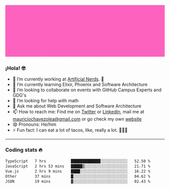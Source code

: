 ![Banner](banner.gif)

### ¡Hola! 🤓

- 🔭 I’m currently working at [Artificial Nerds](https://nerds.ai/). 🤖
- 🌱 I’m currently learning Elixir, Phoenix and Software Architecture
- 👯 I’m looking to collaborate on events with GitHub Campus Experts and GDG's
- 🤔 I’m looking for help with math
- 💬 Ask me about Web Development and Software Architecture
- 📫 How to reach me: Find me on [Twitter](https://twitter.com/ultr4nerd) or [LinkedIn](https://www.linkedin.com/in/mauricio-chávez-olea-4b46b7147/), mail me at [mauriciochavezolea@gmail.com](mailto:mauriciochavezolea@gmail.com) or go check my own [website](mauriciochavez.surge.sh)
- 😄 Pronouns: He/him
- ⚡ Fun fact: I can eat a lot of tacos, like, really a lot. 🌮🌮🌮

---

### Coding stats 🔥

<!--START_SECTION:waka-->
```text
TypeScript   7 hrs           █████████████░░░░░░░░░░░░   52.50 % 
JavaScript   2 hrs 53 mins   █████▒░░░░░░░░░░░░░░░░░░░   21.71 % 
Vue.js       2 hrs 9 mins    ████░░░░░░░░░░░░░░░░░░░░░   16.22 % 
Other        37 mins         █░░░░░░░░░░░░░░░░░░░░░░░░   04.62 % 
JSON         19 mins         ▓░░░░░░░░░░░░░░░░░░░░░░░░   02.43 % 
```
<!--END_SECTION:waka-->

